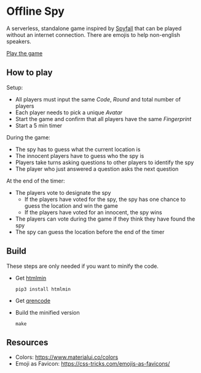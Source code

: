 # Offline Spy

A serverless, standalone game inspired by [Spyfall](https://hwint.ru/portfolio-item/spyfall/) that can be played without an internet connection.
There are emojis to help non-english speakers.

[Play the game](https://spy.verybadfrags.com)

## How to play

Setup:
* All players must input the same *Code*, *Round* and total number of players
* Each player needs to pick a unique *Avatar*
* Start the game and confirm that all players have the same *Fingerprint*
* Start a 5 min timer

During the game:
* The spy has to guess what the current location is
* The innocent players have to guess who the spy is
* Players take turns asking questions to other players to identify the spy
* The player who just answered a question asks the next question

At the end of the timer:
* The players vote to designate the spy
    * If the players have voted for the spy, the spy has one chance to guess the location and win the game
    * If the players have voted for an innocent, the spy wins
* The players can vote during the game if they think they have found the spy
* The spy can guess the location before the end of the timer

## Build

These steps are only needed if you want to minify the code.

* Get [htmlmin](https://pypi.org/project/htmlmin/)
    ```shell
    pip3 install htmlmin
    ```

* Get [qrencode](https://fukuchi.org/works/qrencode/index.html.en)

* Build the minified version
    ```shell
    make
    ```

## Resources

* Colors: https://www.materialui.co/colors
* Emoji as Favicon: https://css-tricks.com/emojis-as-favicons/
